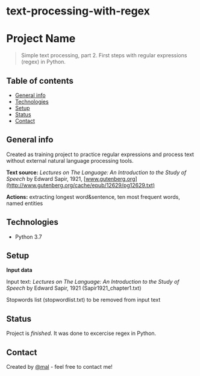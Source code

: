 # text-processing-with-regex

# Project Name
> Simple text processing, part 2. First steps with regular expressions (regex) in Python.

## Table of contents
* [General info](#general-info)
* [Technologies](#technologies)
* [Setup](#setup)
* [Status](#status)
* [Contact](#contact)

## General info
Created as training project to practice regular expressions and process text without external natural language processing tools.

**Text source:** *Lectures on The Language: An Introduction to the Study of Speech* by Edward Sapir, 1921, 
[www.gutenberg.org](http://www.gutenberg.org/cache/epub/12629/pg12629.txt)

**Actions:** extracting longest word&sentence, ten most frequent words, named entities 

## Technologies
* Python 3.7 

## Setup
**Input data**

Input text: *Lectures on The Language: An Introduction to the Study of Speech* by Edward Sapir, 1921 (Sapir1921_chapter1.txt)

Stopwords list (stopwordlist.txt) to be removed from input text

## Status
Project is _finished_. It was done to excercise regex in Python.

## Contact
Created by [@mal](https://www.linkedin.com/in/malwina-kotowicz/) - feel free to contact me!

